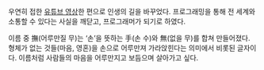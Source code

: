 
우연히 접한 [유튜브 영상](https://youtu.be/cpEeqACsF_Q?si=PWDXGamHLR4c5yfD)한 편으로 인생의 길을 바꾸었다. 프로그래밍을 통해 전 세계와 소통할 수 있다는 사실을 깨닫고, 프로그래머가 되기로 하였다. 

이름 중 撫(어루만질 무)는 ‘손’을 뜻하는 手(손 수)와 無(없을 무)를 합쳐 만들어졌다. 
형체가 없는 것들(마음, 영혼)을 손으로 어루만져 가라앉힌다는 의미에서 비롯된 글자이다. 
이름처럼 사람들의 마음을 어루만지고 보듬으며 살아가고 싶다. 


